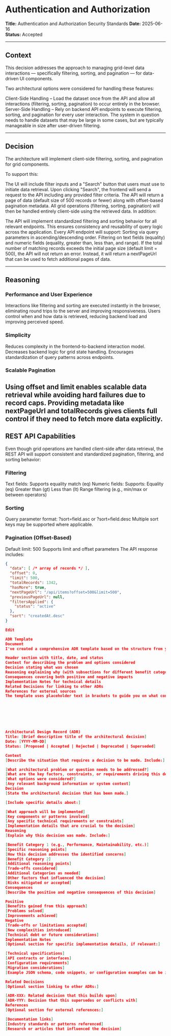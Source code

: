 # Authentication and Authorization

**Title:** Authentication and Authorization Security Standards
**Date:** 2025-06-16  
**Status:** Accepted  

---

## Context

This decision addresses the approach to managing grid-level data interactions — specifically filtering, sorting, and pagination — for data-driven UI components.

Two architectural options were considered for handling these features:

Client-Side Handling – Load the dataset once from the API and allow all interactions (filtering, sorting, pagination) to occur entirely in the browser.
Server-Side Handling – Rely on backend API endpoints to execute filtering, sorting, and pagination for every user interaction.
The system in question needs to handle datasets that may be large in some cases, but are typically manageable in size after user-driven filtering.

---

## Decision

The architecture will implement client-side filtering, sorting, and pagination for grid components.

To support this:

The UI will include filter inputs and a "Search" button that users must use to initiate data retrieval.
Upon clicking "Search", the frontend will send a request to the API including any provided filter criteria.
The API will return a page of data (default size of 500 records or fewer) along with offset-based pagination metadata.
All grid operations (filtering, sorting, pagination) will then be handled entirely client-side using the retrieved data.
In addition:

The API will implement standardized filtering and sorting behavior for all relevant endpoints. This ensures consistency and reusability of query logic across the application.
Every API endpoint will support:
Sorting via query parameters in ascending/descending order.
Filtering on text fields (equality) and numeric fields (equality, greater than, less than, and range).
If the total number of matching records exceeds the initial page size (default limit = 500), the API will not return an error. Instead, it will return a nextPageUrl that can be used to fetch additional pages of data.

---

## Reasoning

### Performance and User Experience

Interactions like filtering and sorting are executed instantly in the browser, eliminating round trips to the server and improving responsiveness.
Users control when and how data is retrieved, reducing backend load and improving perceived speed.
### Simplicity

Reduces complexity in the frontend-to-backend interaction model.
Decreases backend logic for grid state handling.
Encourages standardization of query patterns across endpoints.
### Scalable Pagination

Using offset and limit enables scalable data retrieval while avoiding hard failures due to record caps.
Providing metadata like nextPageUrl and totalRecords gives clients full control if they need to fetch more data explicitly.
---

## REST API Capabilities

Even though grid operations are handled client-side after data retrieval, the REST API will support consistent and standardized pagination, filtering, and sorting behavior:

### Filtering

Text fields: Supports equality match (eq)
Numeric fields: Supports:
Equality (eq)
Greater than (gt)
Less than (lt)
Range filtering (e.g., min/max or between operators)
### Sorting

Query parameter format: ?sort=field.asc or ?sort=field.desc
Multiple sort keys may be supported where applicable.
### Pagination (Offset-Based)

Default limit: 500
Supports limit and offset parameters
The API response includes:
```json
{
  "data": [ /* array of records */ ],
  "offset": 0,
  "limit": 500,
  "totalRecords": 1342,
  "hasMore": true,
  "nextPageUrl": "/api/items?offset=500&limit=500",
  "previousPageUrl": null,
  "filtersApplied": {
    "status": "active"
  },
  "sort": "createdAt.desc"
}

Edit

ADR Template
Document 
I've created a comprehensive ADR template based on the structure from your example. The template includes all the key sections and provides guidance on what to include in each part:

Header section with title, date, and status
Context for describing the problem and options considered
Decision stating what was chosen
Reasoning explaining why (with subsections for different benefit categories)
Consequences covering both positive and negative impacts
Implementation Notes for technical details
Related Decisions for linking to other ADRs
References for external sources
The template uses placeholder text in brackets to guide you on what content to include in each section. You can customize it further based on your team's specific needs or standards.







Architectural Design Record (ADR)
Title: [Brief descriptive title of the architectural decision]
Date: [YYYY-MM-DD]
Status: [Proposed | Accepted | Rejected | Deprecated | Superseded]

Context
[Describe the situation that requires a decision to be made. Include:]

[What architectural problem or question needs to be addressed?]
[What are the key factors, constraints, or requirements driving this decision?]
[What options were considered?]
[Any relevant background information or system context]
Decision
[State the architectural decision that has been made.]

[Include specific details about:]

[What approach will be implemented]
[Key components or patterns involved]
[Any specific technical requirements or constraints]
[Implementation details that are crucial to the decision]
Reasoning
[Explain why this decision was made. Include:]

[Benefit Category 1 (e.g., Performance, Maintainability, etc.)]
[Specific reasoning points]
[How this decision addresses the identified concerns]
[Benefit Category 2]
[Additional reasoning points]
[Trade-offs considered]
[Additional Categories as needed]
[Other factors that influenced the decision]
[Risks mitigated or accepted]
Consequences
[Describe the positive and negative consequences of this decision]

Positive
[Benefits gained from this approach]
[Problems solved]
[Improvements achieved]
Negative
[Trade-offs or limitations accepted]
[New complexities introduced]
[Technical debt or future considerations]
Implementation Notes
[Optional section for specific implementation details, if relevant:]

[Technical specifications]
[API contracts or interfaces]
[Configuration requirements]
[Migration considerations]
[Example JSON schema, code snippets, or configuration examples can be included here]

Related Decisions
[Optional section linking to other ADRs:]

[ADR-XXX: Related decision that this builds upon]
[ADR-YYY: Decision that this supersedes or conflicts with]
References
[Optional section for external references:]

[Documentation links]
[Industry standards or patterns referenced]
[Research or articles that influenced the decision]
